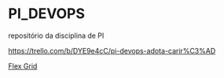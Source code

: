 # PI_DEVOPS
repositório da disciplina de PI

https://trello.com/b/DYE9e4cC/pi-devops-adota-carir%C3%AD

<a href=“[https://trello.com/b/DYE9e4cC/pi-devops-adota-carir%C3%AD](https://trello.com/b/DYE9e4cC/pi-devops-adota-carir%C3%AD)https://trello.com/b/DYE9e4cC/pi-devops-adota-carir%C3%AD“>Flex Grid</a>
